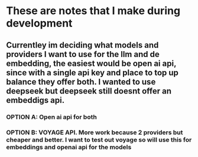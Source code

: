 # These are notes that I make during development

## Currentley im deciding what models and providers I want to use for the llm and de embedding, the easiest would be open ai api, since with a single api key and place to top up balance they offer both. I wanted to use deepseek but deepseek still doesnt offer an embeddigs api. 

### OPTION A: Open ai api for both
### OPTION B: VOYAGE API. More work because 2 providers but cheaper and better. I want to test out voyage so will use this for embeddings and openai api for the models